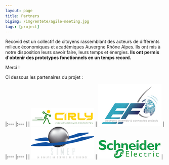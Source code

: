 ```yaml
---
layout: page
title: Partners
bigimg: /img/entete/agile-meeting.jpg
tags: [project]
---
```


Recovid est un collectif de citoyens rassemblant des acteurs de différents milieux économiques et académiques Auvergne Rhône Alpes. Ils ont mis à notre disposition leurs savoir faire, leurs temps et énergies. **Ils ont permis d'obtenir des prototypes fonctionnels en un temps record.**

Merci !

Ci dessous les partenaires du projet :

|:--- |:--- |
|  ![](img/partners/logoCIRLY.jpg) |  ![](img/partners/logoef.jpg) |
|:--- |:--- |
|  ![](img/partners/LogoSimep.png) |  ![](img/partners/logoSchneider-Electric.jpg)|
